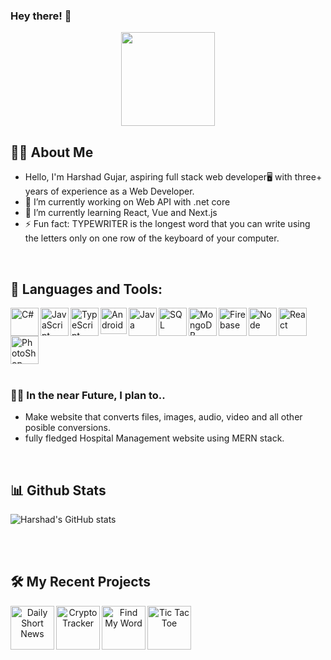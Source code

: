 ### Hey there! 👋

<!--
**Harshad-23/Harshad-23** is a ✨ _special_ ✨ repository because its `README.md` (this file) appears on your GitHub profile.

Here are some ideas to get you started:

- 🔭 I’m currently working on ...
- 🌱 I’m currently learning ...
- 👯 I’m looking to collaborate on ...
- 🤔 I’m looking for help with ...
- 💬 Ask me about ...
- 📫 How to reach me: ...
- 😄 Pronouns: ...
- ⚡ Fun fact: ...

![ct](https://user-images.githubusercontent.com/34954756/172553577-11862262-fefb-4014-9548-59a1fbb7ad66.png)
![ttt](https://user-images.githubusercontent.com/34954756/172553581-5bb8cb76-3dfe-4803-a2ae-ba3c3c4ac4b8.png)
![fmw](https://user-images.githubusercontent.com/34954756/172556263-e7e38c23-d13f-4a7d-a091-4934eff3dd4a.png)


![android](https://user-images.githubusercontent.com/34954756/172776148-ad374af6-75bc-47d8-9695-c916de73a3a1.svg)
![firebase](https://user-images.githubusercontent.com/34954756/172776156-f7cce7d7-e003-4939-874d-f384a4a1c914.svg)
![java](https://user-images.githubusercontent.com/34954756/172776160-0520a85a-b227-4900-bd2c-9d03cd3aa793.svg)
![javascript](https://user-images.githubusercontent.com/34954756/172776164-8d5add02-cdc5-475a-9c31-2e30e1364f92.svg)
![node](https://user-images.githubusercontent.com/34954756/172776168-78aa3ce3-4cec-4fcb-a82d-c6dcb3b2f381.svg)
![react](https://user-images.githubusercontent.com/34954756/172776171-60894932-6ece-422c-982c-82c02adcdcac.svg)
![typescript](https://user-images.githubusercontent.com/34954756/172776172-d8128b2b-4646-45ba-b2c7-26dd48d2d5dd.svg)
![c#](https://user-images.githubusercontent.com/34954756/172776847-ea502fdf-d627-475e-9c24-18d626935b5a.svg)
![sql](https://user-images.githubusercontent.com/34954756/172776851-16d23b9e-f0e2-4032-9547-8b3fc0c775d4.svg)
![mongo](https://user-images.githubusercontent.com/34954756/172778410-76bdf4a5-b5f5-4ac5-8764-468e79da706d.png)
![photoshop](https://user-images.githubusercontent.com/34954756/172778960-9d8d81e6-d143-4a2c-aabe-25bbef10916b.png)

![sql](https://user-images.githubusercontent.com/34954756/172779365-b922297c-fdf2-4939-aa19-a4b7a0c6a81d.png)
![c#](https://user-images.githubusercontent.com/34954756/172794017-4fbfafd8-d9ba-477a-b67e-33cbde7db488.png)

-->

<div id="header" align="center">
  <img src="https://media.giphy.com/media/M9gbBd9nbDrOTu1Mqx/giphy.gif" width="150"/>
</div>

## 👨‍💼 About Me
- Hello, I'm Harshad Gujar, aspiring full stack web developer🖥️ with three+ years of experience as a Web Developer.
- 🔭 I’m currently working on Web API with .net core
- 🌱 I’m currently learning React, Vue and Next.js
- ⚡ Fun fact: TYPEWRITER is the longest word that you can write using the letters only on one row of the keyboard of your computer.


<br>
 
 
 ## 🔨 Languages and Tools:
<a href="https://www.figma.com/" target="_blank"><img align="left" src="https://user-images.githubusercontent.com/34954756/172794017-4fbfafd8-d9ba-477a-b67e-33cbde7db488.png" alt="C#" height="45px"/></a>
  
<a href="https://www.figma.com/" target="_blank"><img align="left" src="https://user-images.githubusercontent.com/34954756/172776164-8d5add02-cdc5-475a-9c31-2e30e1364f92.svg" alt="JavaScript" height="45px"/></a>
<a href="https://www.figma.com/" target="_blank"><img align="left" src="https://user-images.githubusercontent.com/34954756/172776172-d8128b2b-4646-45ba-b2c7-26dd48d2d5dd.svg" alt="TypeScript" height="45px"/></a>
<a href="https://www.figma.com/" target="_blank"><img align="left" src="https://user-images.githubusercontent.com/34954756/172776148-ad374af6-75bc-47d8-9695-c916de73a3a1.svg" alt="Android" height="42px"/></a>
<a href="https://www.figma.com/" target="_blank"><img align="left" src="https://user-images.githubusercontent.com/34954756/172776160-0520a85a-b227-4900-bd2c-9d03cd3aa793.svg" alt="Java" height="45px"/></a>
<a href="https://www.figma.com/" target="_blank"><img align="left" src="https://user-images.githubusercontent.com/34954756/172779365-b922297c-fdf2-4939-aa19-a4b7a0c6a81d.png" alt="SQL" height="45px"/></a>
<a href="https://www.figma.com/" target="_blank"><img align="left" src="https://user-images.githubusercontent.com/34954756/172778410-76bdf4a5-b5f5-4ac5-8764-468e79da706d.png" alt="MongoDB" height="45px"/></a>
<a href="https://www.figma.com/" target="_blank"><img align="left" src="https://user-images.githubusercontent.com/34954756/172776156-f7cce7d7-e003-4939-874d-f384a4a1c914.svg" alt="Firebase" height="45px"/></a>
<a href="https://www.figma.com/" target="_blank"><img align="left" src="https://user-images.githubusercontent.com/34954756/172776168-78aa3ce3-4cec-4fcb-a82d-c6dcb3b2f381.svg" alt="Node" height="45px"/></a>
<a href="https://www.figma.com/" target="_blank"><img align="left" src="https://user-images.githubusercontent.com/34954756/172776171-60894932-6ece-422c-982c-82c02adcdcac.svg" alt="React" height="45px"/></a>
<a href="https://www.figma.com/" target="_blank"><img src="https://user-images.githubusercontent.com/34954756/172778960-9d8d81e6-d143-4a2c-aabe-25bbef10916b.png" alt="PhotoShop" height="45px"/></a>
 <br />
 <br />
 
 ###  🎯💡 In the near Future, I plan to..
  - Make website that converts files, images, audio, video and all other posible conversions.
  - fully fledged Hospital Management website using MERN stack.
<br>


## 📊 Github Stats
![Harshad's GitHub stats](https://github-readme-stats.vercel.app/api?username=harshad-23&show_icons=true&theme=radical)
<!--[![Top Langs](https://github-readme-stats.vercel.app/api/top-langs/?username=harshad-23&layout=compact)](https://github.com/harshad-23/github-readme-stats)-->
<br>
<br>


## 🛠️ My Recent Projects
<div align="center"> 
<a href="https://dailyshortnews.herokuapp.com" target="_blank"> <img alt="Daily Short News" src="https://dailyshortnews.herokuapp.com/static/media/logo_shortnews7.5622127f.png" height="70" align="left"> </a>

<a href="https://watch-my-crypto.netlify.app/" target="_blank"> <img alt="Crypto Tracker" src="https://user-images.githubusercontent.com/34954756/172553577-11862262-fefb-4014-9548-59a1fbb7ad66.png" height="70" align="left"> </a>

<a href="https://findmyword.netlify.app/" target="_blank"> <img alt="Find My Word" src="https://user-images.githubusercontent.com/34954756/172556263-e7e38c23-d13f-4a7d-a091-4934eff3dd4a.png" height="70" align="left"> </a>

<a href="https://harshad-23.github.io/tic-tac-toe/" target="_blank"> <img alt="Tic Tac Toe" src="https://user-images.githubusercontent.com/34954756/172553581-5bb8cb76-3dfe-4803-a2ae-ba3c3c4ac4b8.png" height="70" align="left"> </a><br>
</div>




